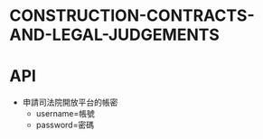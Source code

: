 # CONSTRUCTION-CONTRACTS-AND-LEGAL-JUDGEMENTS
# API
- 申請司法院開放平台的帳密
  - username=帳號
  - password=密碼 
